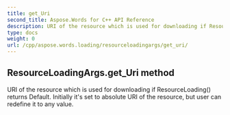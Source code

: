 ```yaml
---
title: get_Uri
second_title: Aspose.Words for C++ API Reference
description: URI of the resource which is used for downloading if ResourceLoading() returns Default. Initially it's set to absolute URI of the resource, but user can redefine it to any value. 
type: docs
weight: 0
url: /cpp/aspose.words.loading/resourceloadingargs/get_uri/
---
```

## ResourceLoadingArgs.get_Uri method


URI of the resource which is used for downloading if ResourceLoading() returns Default. Initially it's set to absolute URI of the resource, but user can redefine it to any value. 

